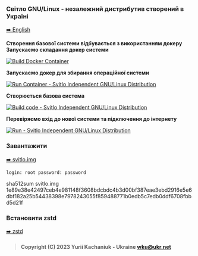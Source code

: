 ### Світло GNU/Linux - незалежний дистрибутив створений в Україні  
<p><a href="example.md"> ➡️ English </a></p>


**Створення базової системи відбувається з використанням докеру
Запускаємо складання докер системи**



[![Build Docker Container](https://res.cloudinary.com/marcomontalbano/image/upload/v1679222804/video_to_markdown/images/youtube--DtVHRhtbbnA-c05b58ac6eb4c4700831b2b3070cd403.jpg)](https://www.youtube.com/watch?v=DtVHRhtbbnA&t=24s "Build Docker Container")



**Запускаємо докер для збирання операційної системи**

[![Run Container - Svitlo Independent GNU/Linux Distribution](https://res.cloudinary.com/marcomontalbano/image/upload/v1679222729/video_to_markdown/images/youtube--MA8ZIM1aWFw-c05b58ac6eb4c4700831b2b3070cd403.jpg)](https://www.youtube.com/watch?v=MA8ZIM1aWFw&t=24s "Run Container - Svitlo Independent GNU/Linux Distribution")



**Створюється базова система**

[![Build code - Svitlo Independent GNU/Linux Distribution](https://res.cloudinary.com/marcomontalbano/image/upload/v1679222546/video_to_markdown/images/youtube--3LAz1xeGp3g-c05b58ac6eb4c4700831b2b3070cd403.jpg)](https://www.youtube.com/watch?v=3LAz1xeGp3g&t=71s "Build code - Svitlo Independent GNU/Linux Distribution")


**Перевіряємо вхід до нової системи та підключення до інтернету**

[![Run - Svitlo Independent GNU/Linux Distribution ](https://res.cloudinary.com/marcomontalbano/image/upload/v1679222653/video_to_markdown/images/youtube--ONv6p2ZQTZY-c05b58ac6eb4c4700831b2b3070cd403.jpg)](https://www.youtube.com/watch?v=ONv6p2ZQTZY&t=24s "Run - Svitlo Independent GNU/Linux Distribution ")






### Завантажити  
<p><a href="https://svitlo-source.kachanyuk.com/download//linux/svitlo/img/v0.2/svitlo.img.zst"> ➡️ svitlo.img </a></p>

`login: root
password: password`

sha512sum svitlo.img
1e89e38e42497ceb4e981148f3608bdcbdc4b3d00bf387eae3ebd2916e5e6dbf182a25b54438398e7978243055f859488771b0edb5c7edb0ddf6708fbbd5d21f


### Встановити zstd
<p><a href="https://github.com/facebook/zstd/releases/tag/v1.5.4"> ➡️ zstd </a></p>

> #### Copyright (C) 2023 Yurii Kachaniuk - Ukraine <wku@ukr.net>

